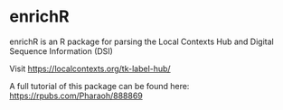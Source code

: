 # enrichR 

enrichR is an R package for parsing the Local Contexts Hub and Digital Sequence Information (DSI)

Visit https://localcontexts.org/tk-label-hub/

A full tutorial of this package can be found here: https://rpubs.com/Pharaoh/888869
